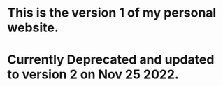 # This is the version 1 of my personal website.

# Currently Deprecated and updated to version 2 on Nov 25 2022.

